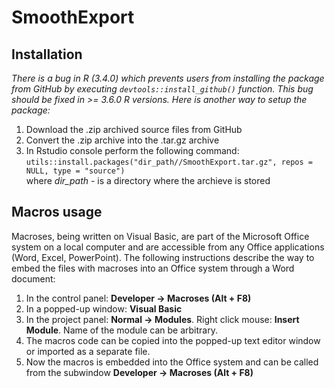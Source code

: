 # SmoothExport
## Installation
 *There is a bug in R (3.4.0) which prevents users from installing the package from GitHub by executing `devtools::install_github()` function.
 This bug should be fixed in >= 3.6.0 R versions. Here is another way to setup the package:*
 
1. Download the .zip archived source files from GitHub
2. Convert the .zip archive into the .tar.gz archive
3. In Rstudio console perform the following command:\
   `utils::install.packages("dir_path//SmoothExport.tar.gz", repos = NULL, type = "source")`\
   where *dir_path* - is a directory where the archieve is stored

 ## Macros usage
 Macroses, being written on Visual Basic, are part of the Microsoft Office system on a local computer and are accessible from any Office applications (Word, Excel, PowerPoint). The following instructions describe the way to embed the files with macroses into an Office system through a Word document:

 1. In the control panel: **Developer -> Macroses (Alt + F8)**
 2. In a popped-up window: **Visual Basic**
 3. In the project panel: **Normal -> Modules**. Right click mouse: **Insert Module**. Name of the module can be arbitrary.
 4. The macros code can be copied into the popped-up text editor window or imported as a separate file. 
 5. Now the macros is embedded into the Office system and can be called from the subwindow **Developer -> Macroses (Alt + F8)**

   
